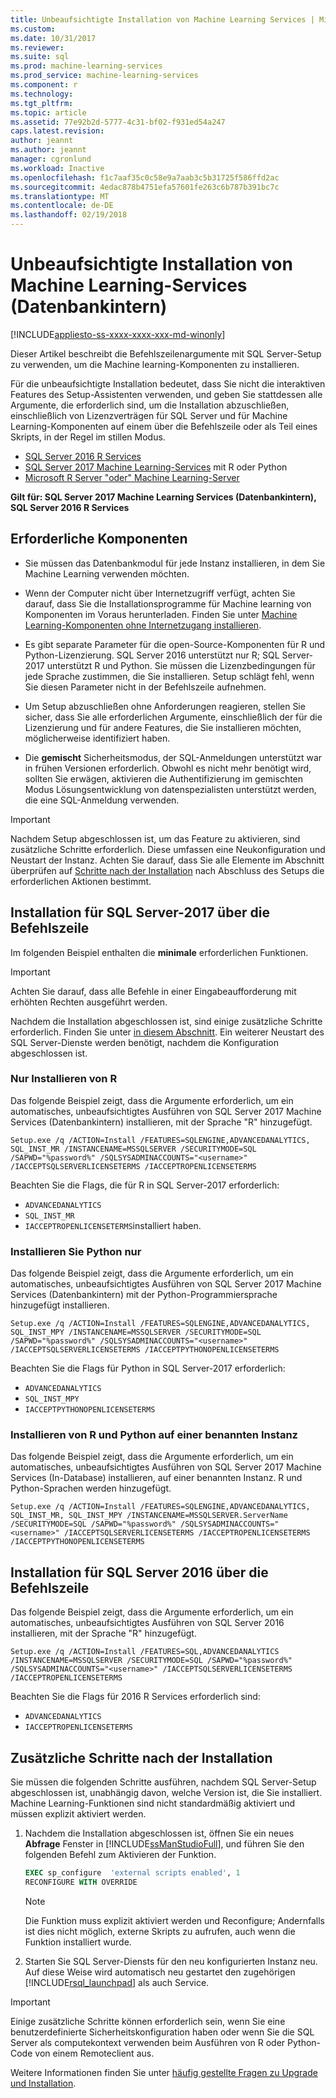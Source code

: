 ```yaml
---
title: Unbeaufsichtigte Installation von Machine Learning Services | Microsoft Docs
ms.custom: 
ms.date: 10/31/2017
ms.reviewer: 
ms.suite: sql
ms.prod: machine-learning-services
ms.prod_service: machine-learning-services
ms.component: r
ms.technology: 
ms.tgt_pltfrm: 
ms.topic: article
ms.assetid: 77e92b2d-5777-4c31-bf02-f931ed54a247
caps.latest.revision: 
author: jeannt
ms.author: jeannt
manager: cgronlund
ms.workload: Inactive
ms.openlocfilehash: f1c7aaf35c0c58e9a7aab3c5b31725f586ffd2ac
ms.sourcegitcommit: 4edac878b4751efa57601fe263c6b787b391bc7c
ms.translationtype: MT
ms.contentlocale: de-DE
ms.lasthandoff: 02/19/2018
---
```

# <a name="unattended-installation-of-machine-learning-services-in-database"></a>Unbeaufsichtigte Installation von Machine Learning-Services (Datenbankintern)
[!INCLUDE[appliesto-ss-xxxx-xxxx-xxx-md-winonly](../../includes/appliesto-ss-xxxx-xxxx-xxx-md-winonly.md)]

Dieser Artikel beschreibt die Befehlszeilenargumente mit SQL Server-Setup zu verwenden, um die Machine learning-Komponenten zu installieren.

Für die unbeaufsichtigte Installation bedeutet, dass Sie nicht die interaktiven Features des Setup-Assistenten verwenden, und geben Sie stattdessen alle Argumente, die erforderlich sind, um die Installation abzuschließen, einschließlich von Lizenzverträgen für SQL Server und für Machine Learning-Komponenten auf einem über die Befehlszeile oder als Teil eines Skripts, in der Regel im stillen Modus.

+ [SQL Server 2016 R Services](#bkmk_OldInstall)
+ [SQL Server 2017 Machine Learning-Services](#bkmk_NewInstall) mit R oder Python
+ [Microsoft R Server "oder" Machine Learning-Server](../r/install-microsoft-r-server-from-the-command-line.md)

**Gilt für: SQL Server 2017 Machine Learning Services (Datenbankintern), SQL Server 2016 R Services**

## <a name="prerequisites"></a>Erforderliche Komponenten

+ Sie müssen das Datenbankmodul für jede Instanz installieren, in dem Sie Machine Learning verwenden möchten.

+ Wenn der Computer nicht über Internetzugriff verfügt, achten Sie darauf, dass Sie die Installationsprogramme für Machine learning von Komponenten im Voraus herunterladen. Finden Sie unter [Machine Learning-Komponenten ohne Internetzugang installieren](../r/installing-ml-components-without-internet-access.md).

+ Es gibt separate Parameter für die open-Source-Komponenten für R und Python-Lizenzierung. SQL Server 2016 unterstützt nur R; SQL Server-2017 unterstützt R und Python. Sie müssen die Lizenzbedingungen für jede Sprache zustimmen, die Sie installieren. Setup schlägt fehl, wenn Sie diesen Parameter nicht in der Befehlszeile aufnehmen.

+ Um Setup abzuschließen ohne Anforderungen reagieren, stellen Sie sicher, dass Sie alle erforderlichen Argumente, einschließlich der für die Lizenzierung und für andere Features, die Sie installieren möchten, möglicherweise identifiziert haben.

+ Die **gemischt** Sicherheitsmodus, der SQL-Anmeldungen unterstützt war in frühen Versionen erforderlich. Obwohl es nicht mehr benötigt wird, sollten Sie erwägen, aktivieren die Authentifizierung im gemischten Modus Lösungsentwicklung von datenspezialisten unterstützt werden, die eine SQL-Anmeldung verwenden.

> [!IMPORTANT]
> 
> Nachdem Setup abgeschlossen ist, um das Feature zu aktivieren, sind zusätzliche Schritte erforderlich. Diese umfassen eine Neukonfiguration und Neustart der Instanz. Achten Sie darauf, dass Sie alle Elemente im Abschnitt überprüfen auf [Schritte nach der Installation](#bkmk_PostInstall) nach Abschluss des Setups die erforderlichen Aktionen bestimmt.

## <a name="bkmk_NewInstall"></a>  Installation für SQL Server-2017 über die Befehlszeile

Im folgenden Beispiel enthalten die **minimale** erforderlichen Funktionen.

> [!IMPORTANT]
> Achten Sie darauf, dass alle Befehle in einer Eingabeaufforderung mit erhöhten Rechten ausgeführt werden.
> 
> Nachdem die Installation abgeschlossen ist, sind einige zusätzliche Schritte erforderlich. Finden Sie unter [in diesem Abschnitt](#bkmk_PostInstall). 
> Ein weiterer Neustart des SQL Server-Dienste werden benötigt, nachdem die Konfiguration abgeschlossen ist.

### <a name="install-r-only"></a>Nur Installieren von R

Das folgende Beispiel zeigt, dass die Argumente erforderlich, um ein automatisches, unbeaufsichtigtes Ausführen von SQL Server 2017 Machine Services (Datenbankintern) installieren, mit der Sprache "R" hinzugefügt.

```
Setup.exe /q /ACTION=Install /FEATURES=SQLENGINE,ADVANCEDANALYTICS, SQL_INST_MR /INSTANCENAME=MSSQLSERVER /SECURITYMODE=SQL /SAPWD="%password%" /SQLSYSADMINACCOUNTS="<username>" /IACCEPTSQLSERVERLICENSETERMS /IACCEPTROPENLICENSETERMS
```

Beachten Sie die Flags, die für R in SQL Server-2017 erforderlich:

+ `ADVANCEDANALYTICS`
+ `SQL_INST_MR`
+ `IACCEPTROPENLICENSETERMS`installiert haben.

### <a name="install-python-only"></a>Installieren Sie Python nur

Das folgende Beispiel zeigt, dass die Argumente erforderlich, um ein automatisches, unbeaufsichtigtes Ausführen von SQL Server 2017 Machine Services (Datenbankintern) mit der Python-Programmiersprache hinzugefügt installieren.

```
Setup.exe /q /ACTION=Install /FEATURES=SQLENGINE,ADVANCEDANALYTICS, SQL_INST_MPY /INSTANCENAME=MSSQLSERVER /SECURITYMODE=SQL /SAPWD="%password%" /SQLSYSADMINACCOUNTS="<username>" /IACCEPTSQLSERVERLICENSETERMS /IACCEPTPYTHONOPENLICENSETERMS
```

Beachten Sie die Flags für Python in SQL Server-2017 erforderlich:

+ `ADVANCEDANALYTICS`
+ `SQL_INST_MPY`
+ `IACCEPTPYTHONOPENLICENSETERMS`

### <a name="install-both-r-and-python-on-a-named-instance"></a>Installieren von R und Python auf einer benannten Instanz

Das folgende Beispiel zeigt, dass die Argumente erforderlich, um ein automatisches, unbeaufsichtigtes Ausführen von SQL Server 2017 Machine Services (In-Database) installieren, auf einer benannten Instanz. R und Python-Sprachen werden hinzugefügt.

```
Setup.exe /q /ACTION=Install /FEATURES=SQLENGINE,ADVANCEDANALYTICS, SQL_INST_MR, SQL_INST_MPY /INSTANCENAME=MSSQLSERVER.ServerName /SECURITYMODE=SQL /SAPWD="%password%" /SQLSYSADMINACCOUNTS="<username>" /IACCEPTSQLSERVERLICENSETERMS /IACCEPTROPENLICENSETERMS /IACCEPTPYTHONOPENLICENSETERMS
```

## <a name="OldInstall"></a> Installation für SQL Server 2016 über die Befehlszeile
 
Das folgende Beispiel zeigt, dass die Argumente erforderlich, um ein automatisches, unbeaufsichtigtes Ausführen von SQL Server 2016 installieren, mit der Sprache "R" hinzugefügt.

```
Setup.exe /q /ACTION=Install /FEATURES=SQL,ADVANCEDANALYTICS /INSTANCENAME=MSSQLSERVER /SECURITYMODE=SQL /SAPWD="%password%" /SQLSYSADMINACCOUNTS="<username>" /IACCEPTSQLSERVERLICENSETERMS /IACCEPTROPENLICENSETERMS
```

Beachten Sie die Flags für 2016 R Services erforderlich sind:

+ `ADVANCEDANALYTICS`
+ `IACCEPTROPENLICENSETERMS`

## <a name = "bkmk_PostInstall"></a>Zusätzliche Schritte nach der Installation

Sie müssen die folgenden Schritte ausführen, nachdem SQL Server-Setup abgeschlossen ist, unabhängig davon, welche Version ist, die Sie installiert. Machine Learning-Funktionen sind nicht standardmäßig aktiviert und müssen explizit aktiviert werden.

1.  Nachdem die Installation abgeschlossen ist, öffnen Sie ein neues **Abfrage** Fenster in [!INCLUDE[ssManStudioFull](../../includes/ssmanstudiofull-md.md)], und führen Sie den folgenden Befehl zum Aktivieren der Funktion.
  
    ```SQL
    EXEC sp_configure  'external scripts enabled', 1
    RECONFIGURE WITH OVERRIDE
    ```
  
    > [!NOTE]
    >  Die Funktion muss explizit aktiviert werden und Reconfigure; Andernfalls ist dies nicht möglich, externe Skripts zu aufrufen, auch wenn die Funktion installiert wurde.
  
2.  Starten Sie SQL Server-Diensts für den neu konfigurierten Instanz neu. Auf diese Weise wird automatisch neu gestartet den zugehörigen [!INCLUDE[rsql_launchpad](../../includes/rsql-launchpad-md.md)] als auch Service.

> [!IMPORTANT]
> 
> Einige zusätzliche Schritte können erforderlich sein, wenn Sie eine benutzerdefinierte Sicherheitskonfiguration haben oder wenn Sie die SQL Server als computekontext verwenden beim Ausführen von R oder Python-Code von einem Remoteclient aus. 
> 
> Weitere Informationen finden Sie unter [häufig gestellte Fragen zu Upgrade und Installation](../../advanced-analytics/r/upgrade-and-installation-faq-sql-server-r-services.md).

